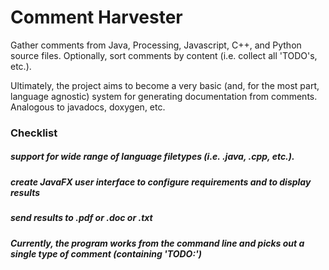 #  Comment Harvester

Gather comments from Java, Processing, Javascript, C++, and Python source files. Optionally, sort comments by content
(i.e. collect all 'TODO's, etc.).

Ultimately, the project aims to become a very basic (and, for the most part, language agnostic) system for generating documentation from comments.
Analogous to javadocs, doxygen, etc.

### Checklist

##### support for wide range of language filetypes (i.e. .java, .cpp, etc.).
##### create JavaFX user interface to configure requirements and to display results
##### send results to .pdf or .doc or .txt

##### Currently, the program works from the command line and picks out a single type of comment (containing 'TODO:')